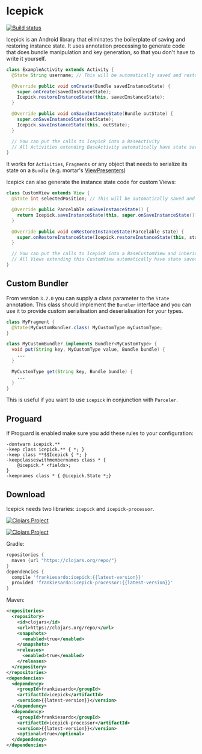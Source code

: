 Icepick
============

[![Build status](https://circleci.com/gh/frankiesardo/icepick.svg?style=shield)](https://circleci.com/gh/frankiesardo/icepick)


Icepick is an Android library that eliminates the boilerplate of saving and restoring instance state.
It uses annotation processing to generate code that does bundle manipulation and key generation, so that you don't have to write it yourself.

```java
class ExampleActivity extends Activity {
  @State String username; // This will be automatically saved and restored

  @Override public void onCreate(Bundle savedInstanceState) {
    super.onCreate(savedInstanceState);
    Icepick.restoreInstanceState(this, savedInstanceState);
  }

  @Override public void onSaveInstanceState(Bundle outState) {
    super.onSaveInstanceState(outState);
    Icepick.saveInstanceState(this, outState);
  }

  // You can put the calls to Icepick into a BaseActivity
  // All Activities extending BaseActivity automatically have state saved/restored
}
```

It works for `Activities`, `Fragments` or any object that needs to serialize its state on a `Bundle` (e.g. mortar's [ViewPresenters](https://github.com/square/mortar/blob/master/mortar/src/main/java/mortar/ViewPresenter.java))

Icepick can also generate the instance state code for custom Views:

```java
class CustomView extends View {
  @State int selectedPosition; // This will be automatically saved and restored

  @Override public Parcelable onSaveInstanceState() {
    return Icepick.saveInstanceState(this, super.onSaveInstanceState());
  }

  @Override public void onRestoreInstanceState(Parcelable state) {
    super.onRestoreInstanceState(Icepick.restoreInstanceState(this, state));
  }

  // You can put the calls to Icepick into a BaseCustomView and inherit from it
  // All Views extending this CustomView automatically have state saved/restored
}
```

Custom Bundler
--------

From version `3.2.0` you can supply a class parameter to the `State` annotation.
This class should implement the `Bundler` interface and you can use it to provide custom serialisation and deserialisation for your types.

```java
class MyFragment {
  @State(MyCustomBundler.class) MyCustomType myCustomType;
}

class MyCustomBundler implements Bundler<MyCustomType> {
  void put(String key, MyCustomType value, Bundle bundle) {
    ...
  }

  MyCustomType get(String key, Bundle bundle) {
    ...
  }
}
```

This is useful if you want to use `icepick` in conjunction with `Parceler`.

Proguard
--------

If Proguard is enabled make sure you add these rules to your configuration:

```
-dontwarn icepick.**
-keep class icepick.** { *; }
-keep class **$$Icepick { *; }
-keepclasseswithmembernames class * {
    @icepick.* <fields>;
}
-keepnames class * { @icepick.State *;}
```

Download
--------

Icepick needs two libraries: `icepick` and `icepick-processor`.

[![Clojars Project](http://clojars.org/frankiesardo/icepick/latest-version.svg)](http://clojars.org/frankiesardo/icepick)

[![Clojars Project](http://clojars.org/frankiesardo/icepick-processor/latest-version.svg)](http://clojars.org/frankiesardo/icepick-processor)

Gradle:

```groovy
repositories {
  maven {url "https://clojars.org/repo/"}
}
dependencies {
  compile 'frankiesardo:icepick:{{latest-version}}'
  provided 'frankiesardo:icepick-processor:{{latest-version}}'
}
```

Maven:

```xml
<repositories>
  <repository>
    <id>clojars</id>
    <url>https://clojars.org/repo/</url>
    <snapshots>
      <enabled>true</enabled>
    </snapshots>
    <releases>
      <enabled>true</enabled>
    </releases>
  </repository>
</repositories>
<dependencies>
  <dependency>
    <groupId>frankiesardo</groupId>
    <artifactId>icepick</artifactId>
    <version>{{latest-version}}</version>
  </dependency>
  <dependency>
    <groupId>frankiesardo</groupId>
    <artifactId>icepick-processor</artifactId>
    <version>{{latest-version}}</version>
    <optional>true</optional>
  </dependency>
</dependencies>
```
